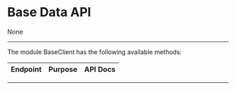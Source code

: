 # Base Data API

None

---


The module BaseClient has the following available methods:

| Endpoint                  | Purpose                                              | API Docs                                                                                                               |
|---------------------------|------------------------------------------------------|------------------------------------------------------------------------------------------------------------------------|

---
